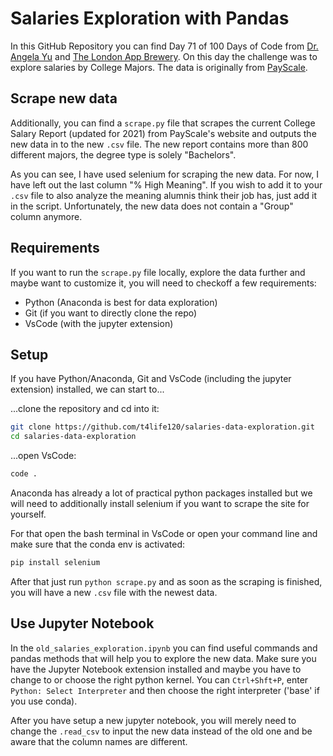 # Salaries Exploration with Pandas
In this GitHub Repository you can find Day 71 of 100 Days of Code from [Dr. Angela Yu](https://github.com/angelabauer) and [The London App Brewery](https://github.com/londonappbrewery). On this day the challenge was to explore salaries by College Majors. The data is originally from [PayScale](https://www.payscale.com/college-salary-report/majors-that-pay-you-back/bachelors).


## Scrape new data
Additionally, you can find a `scrape.py` file that scrapes the current College Salary Report (updated for 2021) from PayScale's website and outputs the new data in to the new `.csv` file. The new report contains more than 800 different majors, the degree type is solely "Bachelors".

As you can see, I have used selenium for scraping the new data. For now, I have left out the last column "% High Meaning". If you wish to add it to your `.csv` file to also analyze the meaning alumnis think their job has, just add it in the script.
Unfortunately, the new data does not contain a "Group" column anymore.


## Requirements
If you want to run the `scrape.py` file locally, explore the data further and maybe want to customize it, you will need to checkoff a few requirements:

* Python (Anaconda is best for data exploration)
* Git (if you want to directly clone the repo)
* VsCode (with the jupyter extension)

## Setup
If you have Python/Anaconda, Git and VsCode (including the jupyter extension) installed, we can start to...

...clone the repository and cd into it:
```bash
git clone https://github.com/t4life120/salaries-data-exploration.git
cd salaries-data-exploration
```

...open VsCode:
```bash
code .
```

Anaconda has already a lot of practical python packages installed but we will need to additionally install selenium if you want to scrape the site for yourself.

For that open the bash terminal in VsCode or open your command line and make sure that the conda env is activated:

```bash
pip install selenium
```

After that just run `python scrape.py` and as soon as the scraping is finished, you will have a new `.csv` file with the newest data.

## Use Jupyter Notebook
In the `old_salaries_exploration.ipynb` you can find useful commands and pandas methods that will help you to explore the new data. Make sure you have the Jupyter Notebook extension installed and maybe you have to change to or choose the right python kernel. You can `Ctrl+Shft+P`, enter `Python: Select Interpreter` and then choose the right interpreter ('base' if you use conda).

After you have setup a new jupyter notebook, you will merely need to change the `.read_csv` to input the new data instead of the old one and be aware that the column names are different.